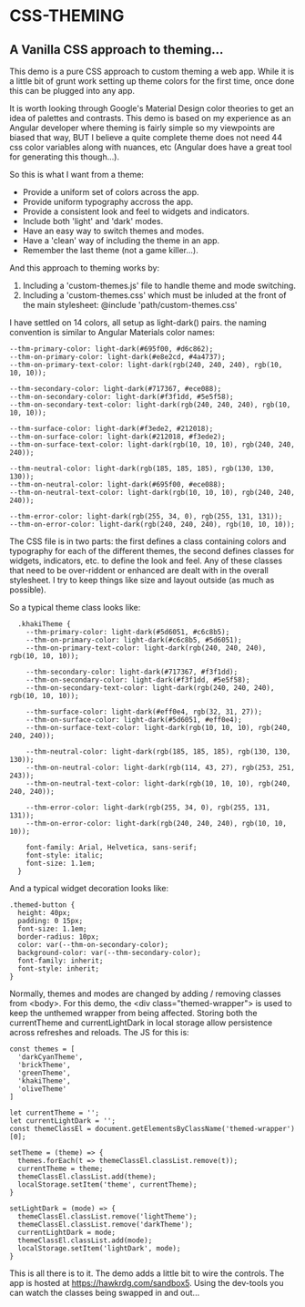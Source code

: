 # CSS-THEMING
## A Vanilla CSS approach to theming... 

This demo is a pure CSS approach to custom theming a web app. While it is a little bit of grunt work setting up theme colors for the first time, once done this can be plugged into any app.

It is worth looking through Google's Material Design color theories to get an idea of palettes and contrasts. This demo is based on my experience as an Angular developer where theming is fairly simple so my viewpoints are biased that way, BUT I believe a quite complete theme does not need 44 css color variables along with nuances, etc (Angular does have a great tool for generating this though...). 

So this is what I want from a theme:

- Provide a uniform set of colors across the app.
- Provide uniform typography accross the app.
- Provide a consistent look and feel to widgets and indicators.
- Include both 'light' and 'dark' modes.
- Have an easy way to switch themes and modes.
- Have a 'clean' way of including the theme in an app.
- Remember the last theme (not a game killer...).

And this approach to theming works by:

1. Including a 'custom-themes.js' file to handle theme and mode switching.
2. Including a 'custom-themes.css' which must be inluded at the front of the main stylesheet: @include 'path/custom-themes.css'

I have settled on 14 colors, all setup as light-dark() pairs. the naming convention is similar to Angular Materials color names:

    --thm-primary-color: light-dark(#695f00, #d6c862);
    --thm-on-primary-color: light-dark(#e8e2cd, #4a4737);
    --thm-on-primary-text-color: light-dark(rgb(240, 240, 240), rgb(10, 10, 10));

    --thm-secondary-color: light-dark(#717367, #ece088);
    --thm-on-secondary-color: light-dark(#f3f1dd, #5e5f58);
    --thm-on-secondary-text-color: light-dark(rgb(240, 240, 240), rgb(10, 10, 10));

    --thm-surface-color: light-dark(#f3ede2, #212018);
    --thm-on-surface-color: light-dark(#212018, #f3ede2);
    --thm-on-surface-text-color: light-dark(rgb(10, 10, 10), rgb(240, 240, 240));
  
    --thm-neutral-color: light-dark(rgb(185, 185, 185), rgb(130, 130, 130));
    --thm-on-neutral-color: light-dark(#695f00, #ece088);
    --thm-on-neutral-text-color: light-dark(rgb(10, 10, 10), rgb(240, 240, 240));

    --thm-error-color: light-dark(rgb(255, 34, 0), rgb(255, 131, 131));
    --thm-on-error-color: light-dark(rgb(240, 240, 240), rgb(10, 10, 10));

The CSS file is in two parts: the first defines a class containing colors and typography for each of the different themes, the second defines classes for widgets, indicators, etc. to define the look and feel. Any of these classes that need to be over-riddent or enhanced are dealt with in the overall stylesheet. I try to keep things like size and layout outside (as much as possible). 

So a typical theme class looks like:

      .khakiTheme {
        --thm-primary-color: light-dark(#5d6051, #c6c8b5);
        --thm-on-primary-color: light-dark(#c6c8b5, #5d6051);
        --thm-on-primary-text-color: light-dark(rgb(240, 240, 240), rgb(10, 10, 10));

        --thm-secondary-color: light-dark(#717367, #f3f1dd);
        --thm-on-secondary-color: light-dark(#f3f1dd, #5e5f58);
        --thm-on-secondary-text-color: light-dark(rgb(240, 240, 240), rgb(10, 10, 10));

        --thm-surface-color: light-dark(#eff0e4, rgb(32, 31, 27));
        --thm-on-surface-color: light-dark(#5d6051, #eff0e4);
        --thm-on-surface-text-color: light-dark(rgb(10, 10, 10), rgb(240, 240, 240));
  
        --thm-neutral-color: light-dark(rgb(185, 185, 185), rgb(130, 130, 130));
        --thm-on-neutral-color: light-dark(rgb(114, 43, 27), rgb(253, 251, 243));
        --thm-on-neutral-text-color: light-dark(rgb(10, 10, 10), rgb(240, 240, 240));

        --thm-error-color: light-dark(rgb(255, 34, 0), rgb(255, 131, 131));
        --thm-on-error-color: light-dark(rgb(240, 240, 240), rgb(10, 10, 10));

        font-family: Arial, Helvetica, sans-serif;
        font-style: italic;
        font-size: 1.1em;
      }

And a typical widget decoration looks like:

    .themed-button {
      height: 40px;
      padding: 0 15px;
      font-size: 1.1em;
      border-radius: 10px;
      color: var(--thm-on-secondary-color);
      background-color: var(--thm-secondary-color);
      font-family: inherit;
      font-style: inherit;
    }

Normally, themes and modes are changed by adding / removing classes from \<body\>. For this demo, the \<div class="themed-wrapper"\> is used to keep the unthemed wrapper from being affected. Storing both the currentTheme and currentLightDark in local storage allow persistence across refreshes and reloads. The JS for this is:

    const themes = [
      'darkCyanTheme',
      'brickTheme',
      'greenTheme',
      'khakiTheme',
      'oliveTheme'
    ]

    let currentTheme = '';
    let currentLightDark = '';
    const themeClassEl = document.getElementsByClassName('themed-wrapper')[0];
    
    setTheme = (theme) => {
      themes.forEach(t => themeClassEl.classList.remove(t));
      currentTheme = theme;
      themeClassEl.classList.add(theme);
      localStorage.setItem('theme', currentTheme);
    }

    setLightDark = (mode) => {
      themeClassEl.classList.remove('lightTheme');
      themeClassEl.classList.remove('darkTheme');
      currentLightDark = mode;
      themeClassEl.classList.add(mode);
      localStorage.setItem('lightDark', mode);
    }

This is all there is to it. The demo adds a little bit to wire the controls. The app is hosted at https://hawkrdg.com/sandbox5. Using the dev-tools you can watch the classes being swapped in and out...


